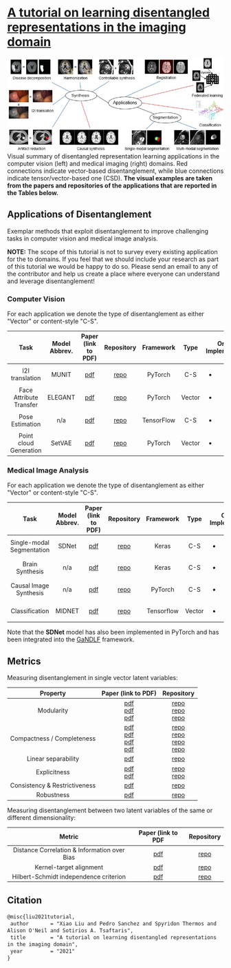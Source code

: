 # [A tutorial on learning disentangled representations in the imaging domain](https://arxiv.org/abs/2108.12043?context=cs)

![applications](./assets/applications.jpg)
Visual summary of disentangled representation learning applications in the computer vision (left) and medical imaging (right) domains. Red connections indicate vector-based disentanglement, while blue connections indicate tensor/vector-based one (CSD). **The visual examples are taken from the papers and repositories of the applications that are reported in the Tables below.**

## Applications of Disentanglement
Exemplar methods that exploit disentanglement to improve challenging tasks in computer vision and medical image analysis.

**NOTE:** The scope of this tutorial is not to survey every existing application for the to domains. If you feel that we should include your research as part of this tutorial we would be happy to do so. Please send an email to any of the contributor and help us create a place where everyone can understand and leverage disentanglement!

### Computer Vision

For each application we denote the type of disentanglement as either "Vector" or content-style "C-S".

|     Task     | Model Abbrev. | Paper (link to PDF) | Repository | Framework | Type | Original Implementation |
|:------------:|:------:|:--------:|:--------:|:------:|:------:|:------:|
|I2I translation|MUNIT|[pdf](https://openaccess.thecvf.com/content_ECCV_2018/papers/Xun_Huang_Multimodal_Unsupervised_Image-to-image_ECCV_2018_paper.pdf) |[repo](https://github.com/NVlabs/MUNIT) |PyTorch| C-S |<ul><li>- [x] </li>   |
|Face Attribute Transfer|ELEGANT|[pdf](https://openaccess.thecvf.com/content_ECCV_2018/papers/Taihong_Xiao_ELEGANT_Exchanging_Latent_ECCV_2018_paper.pdf) |[repo](https://github.com/Prinsphield/ELEGANT)  |PyTorch| Vector |<ul><li>- [x] </li> |
|Pose Estimation| n/a |[pdf](https://openaccess.thecvf.com/content_CVPR_2019/papers/Lorenz_Unsupervised_Part-Based_Disentangling_of_Object_Shape_and_Appearance_CVPR_2019_paper.pdf) |[repo](https://github.com/CompVis/unsupervised-disentangling)  |TensorFlow| C-S |<ul><li>- [x] </li> |
|Point cloud Generation|SetVAE|[pdf](https://openaccess.thecvf.com/content/CVPR2021/papers/Kim_SetVAE_Learning_Hierarchical_Composition_for_Generative_Modeling_of_Set-Structured_Data_CVPR_2021_paper.pdf) |[repo](https://github.com/jw9730/setvae)  |PyTorch| Vector |<ul><li>- [x] </li> |

  
  
  
### Medical Image Analysis
  
For each application we denote the type of disentanglement as either "Vector" or content-style "C-S".
  
|     Task     | Model Abbrev. | Paper (link to PDF) | Repository | Framework | Type | Original Implementation |
|:------------:|:------:|:--------:|:--------:|:------:|:------:|:------:|
|Single-modal Segmentation|SDNet|[pdf](https://arxiv.org/pdf/1903.09467v3.pdf) |[repo](https://github.com/vios-s/anatomy_modality_decomposition) |Keras|C-S |<ul><li>- [x] </li>   |
|Brain Synthesis|n/a|[pdf](https://arxiv.org/pdf/2005.01607.pdf) |[repo](https://github.com/vios-s/pseudo-healthy-synthesis)  |Keras| C-S |<ul><li>- [x] </li> |
|Causal Image Synthesis| n/a |[pdf](https://proceedings.neurips.cc/paper/2020/file/0987b8b338d6c90bbedd8631bc499221-Paper.pdf) |[repo](https://github.com/biomedia-mira/deepscm)  |PyTorch| C-S |<ul><li>- [x] </li> |
|Classification|MIDNET|[pdf](https://arxiv.org/pdf/2011.00739.pdf) |[repo](https://github.com/qmeng99/mutual-information-based-disentangled-neural-networks)  |Tensorflow| Vector |<ul><li>- [x] </li> |

Note that the **SDNet** model has also been implemented in PyTorch and has been integrated into the [GaNDLF](https://github.com/CBICA/GaNDLF) framework.

  
  
  
  
## Metrics
  
Measuring disentanglement in single vector latent variables:
  
|     Property     | Paper (link to PDF) | Repository |
|:------------:|:------:|:--------:|
|     Modularity     | [pdf](https://papers.nips.cc/paper/2018/file/1ee3dfcd8a0645a25a35977997223d22-Paper.pdf) <br> [pdf](https://openreview.net/pdf?id=By-7dz-AZ) <br> [pdf](https://arxiv.org/pdf/1812.02230.pdf) | [repo](https://github.com/rtqichen/beta-tcvae) <br> [repo](https://github.com/cianeastwood/qedr) <br> [repo](https://github.com/google-research/disentanglement_lib) |
|     Compactness / Completeness   | [pdf](https://papers.nips.cc/paper/2018/file/1ee3dfcd8a0645a25a35977997223d22-Paper.pdf) <br> [pdf](https://openreview.net/pdf?id=By-7dz-AZ) <br> [pdf](https://arxiv.org/pdf/1812.02230.pdf) <br> [pdf](http://proceedings.mlr.press/v80/kim18b/kim18b.pdf) | [repo](https://github.com/rtqichen/beta-tcvae) <br> [repo](https://github.com/cianeastwood/qedr) <br> [repo](https://github.com/google-research/disentanglement_lib) <br> [repo](https://github.com/google-research/disentanglement_lib) |
|     Linear separability     | [pdf](https://openaccess.thecvf.com/content_CVPR_2019/papers/Karras_A_Style-Based_Generator_Architecture_for_Generative_Adversarial_Networks_CVPR_2019_paper.pdf) | [repo](https://github.com/NVlabs/stylegan) |
|     Explicitness     | [pdf](https://openreview.net/pdf?id=By-7dz-AZ) <br> [pdf](https://arxiv.org/pdf/1812.02230.pdf) | [repo](https://github.com/cianeastwood/qedr) <br> [repo](https://github.com/google-research/disentanglement_lib) |
|     Consistency & Restrictiveness      | [pdf](https://openreview.net/pdf?id=HJgSwyBKvr) | [repo](https://github.com/google-research/google-research/tree/master/weak_disentangle) |
|     Robustness      | [pdf](https://arxiv.org/pdf/1811.00007.pdf) | [repo](https://github.com/google-research/disentanglement_lib) |


  
  
  
Measuring disentanglement between two latent variables of the same or different dimensionality:
  
|     Metric   | Paper (link to PDF | Repository |
|:------------:|:------:|:--------:|
|     Distance Correlation & Information over Bias  | [pdf](https://arxiv.org/pdf/2008.12378.pdf) | [repo](https://github.com/vios-s/CSDisentanglement_Metrics_Library) |
| Kernel-target alignment | [pdf](https://proceedings.neurips.cc/paper/2001/file/1f71e393b3809197ed66df836fe833e5-Paper.pdf) | [repo](https://github.com/djsutherland/hsfuap/blob/master/hsfuap/kernels/alignment.py) |
| Hilbert-Schmidt independence criterion | [pdf](http://www.gatsby.ucl.ac.uk/~gretton/papers/GreBouSmoSch05.pdf) | [repo](https://github.com/amber0309/HSIC) |

## Citation
  
 ```
@misc{liu2021tutorial,
  author       = "Xiao Liu and Pedro Sanchez and Spyridon Thermos and Alison O'Neil and Sotirios A. Tsaftaris",
  title        = "A tutorial on learning disentangled representations in the imaging domain",
  year         = "2021"
}
```
  
